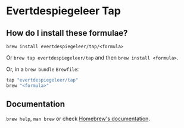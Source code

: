 # Evertdespiegeleer Tap

## How do I install these formulae?

`brew install evertdespiegeleer/tap/<formula>`

Or `brew tap evertdespiegeleer/tap` and then `brew install <formula>`.

Or, in a `brew bundle` `Brewfile`:

```ruby
tap "evertdespiegeleer/tap"
brew "<formula>"
```

## Documentation

`brew help`, `man brew` or check [Homebrew's documentation](https://docs.brew.sh).
